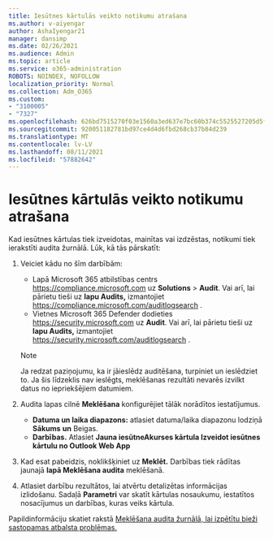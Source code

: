 ```yaml
---
title: Iesūtnes kārtulās veikto notikumu atrašana
ms.author: v-aiyengar
author: AshaIyengar21
manager: dansimp
ms.date: 02/26/2021
ms.audience: Admin
ms.topic: article
ms.service: o365-administration
ROBOTS: NOINDEX, NOFOLLOW
localization_priority: Normal
ms.collection: Adm_O365
ms.custom:
- "3100005"
- "7327"
ms.openlocfilehash: 626bd7515270f03e1560a3ed637e7bc60b374c5525527205d5f6775e4758f07a
ms.sourcegitcommit: 920051182781bd97ce4d4d6fbd268cb37b84d239
ms.translationtype: MT
ms.contentlocale: lv-LV
ms.lasthandoff: 08/11/2021
ms.locfileid: "57882642"
---
```

# <a name="find-events-performed-on-inbox-rules"></a>Iesūtnes kārtulās veikto notikumu atrašana

Kad iesūtnes kārtulas tiek izveidotas, mainītas vai izdzēstas, notikumi tiek ierakstīti audita žurnālā. Lūk, kā tās pārskatīt:

1. Veiciet kādu no šīm darbībām:
   - Lapā Microsoft 365 atbilstības centrs <https://compliance.microsoft.com> uz **Solutions** \> **Audit**. Vai arī, lai pārietu tieši uz **lapu Audits,** izmantojiet <https://compliance.microsoft.com/auditlogsearch> .
   - Vietnes Microsoft 365 Defender dodieties <https://security.microsoft.com> uz **Audit**. Vai arī, lai pārietu tieši uz **lapu Audits,** izmantojiet <https://security.microsoft.com/auditlogsearch> .

    > [!NOTE]
    > Ja redzat paziņojumu, ka ir jāieslēdz auditēšana, turpiniet un ieslēdziet to. Ja šis līdzeklis nav ieslēgts, meklēšanas rezultāti nevarēs izvilkt datus no iepriekšējiem datumiem.

2. Audita  lapas cilnē **Meklēšana** konfigurējiet tālāk norādītos iestatījumus.
   - **Datuma un laika diapazons:** atlasiet datuma/laika diapazonu lodziņā **Sākums** **un** Beigas.
   - **Darbības.** Atlasiet **Jauna iesūtneAkurses kārtula Izveidot iesūtnes kārtulu no Outlook Web App**

3. Kad esat pabeidzis, noklikšķiniet uz **Meklēt.** Darbības tiek rādītas jaunajā **lapā Meklēšana audita** meklēšanā.

4. Atlasiet darbību rezultātos, lai atvērtu detalizētas informācijas izlidošanu. Sadaļā **Parametri** var skatīt kārtulas nosaukumu, iestatītos nosacījumus un darbības, kuras veiks kārtula.

Papildinformāciju skatiet rakstā [Meklēšana audita žurnālā, lai izpētītu bieži sastopamas atbalsta problēmas.](https://docs.microsoft.com/microsoft-365/compliance/auditing-troubleshooting-scenarios)
